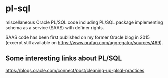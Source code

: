 # pl-sql
miscellaneous Oracle PL/SQL code including PL/SQL package implementing schema as a service (SAAS) with definer rights. 

SAAS code has been first published on my former Oracle blog in 2015 (excerpt still available on https://www.orafaq.com/aggregator/sources/469).

## Some interesting links about PL/SQL

https://blogs.oracle.com/connect/post/cleaning-up-plsql-practices
